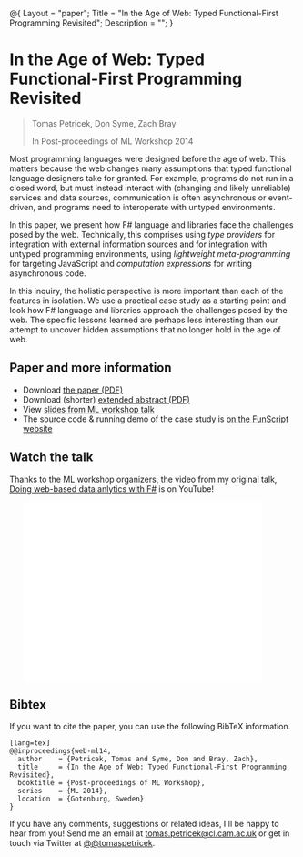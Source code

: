 @{ 
  Layout = "paper";
  Title = "In the Age of Web: Typed Functional-First Programming Revisited";
  Description = "";
}

# In the Age of Web: Typed Functional-First Programming Revisited

> Tomas Petricek, Don Syme, Zach Bray
>
> In Post-proceedings of ML Workshop 2014
  
Most programming languages were designed before the age of web.
This matters because the web changes many assumptions that typed functional language designers take 
for granted. For example, programs do not run in a closed word, but must instead interact with 
(changing and likely unreliable) services and data sources, communication is often asynchronous 
or event-driven, and programs need to interoperate with untyped environments.

In this paper, we present how F# language and libraries face the challenges posed by the web.
Technically, this comprises using _type providers_ for integration with external information 
sources and for integration with untyped programming environments, using _lightweight 
meta-programming_ for targeting JavaScript and _computation expressions_ for writing 
asynchronous code.

In this inquiry, the holistic perspective is more important than each of the features in isolation.
We use a practical case study as a starting point and look how F# language and libraries approach 
the challenges posed by the web. The specific lessons learned are perhaps less interesting than 
our attempt to uncover hidden assumptions that no longer hold in the age of web.


## Paper and more information

 - Download [the paper (PDF)](age-of-web.pdf)
 - Download (shorter) [extended abstract (PDF)](ml-abstract.pdf)
 - View [slides from ML workshop talk](ml-talk.pdf)
 - The source code & running demo of the case study is [on the FunScript website](http://funscript.info/samples/worldbank/)

## Watch the talk
 
Thanks to the ML workshop organizers, the video from my original talk,
[Doing web-based data anlytics with F#](https://www.youtube.com/watch?v=_YOSAXKY-JI) is on YouTube!
   
<iframe style="margin-left:25px" width="420" height="315" src="//www.youtube.com/embed/_YOSAXKY-JI" frameborder="0" allowfullscreen></iframe>
 
## <a id="cite">Bibtex</a>
If you want to cite the paper, you can use the following BibTeX information.

    [lang=tex]
    @@inproceedings{web-ml14,
      author    = {Petricek, Tomas and Syme, Don and Bray, Zach},
      title     = {In the Age of Web: Typed Functional-First Programming Revisited},
      booktitle = {Post-proceedings of ML Workshop},
      series    = {ML 2014},
      location  = {Gotenburg, Sweden}
    } 


If you have any comments, suggestions or related ideas, I'll be happy to 
hear from you! Send me an email at [tomas.petricek@cl.cam.ac.uk](mailto:tomas.petricek@cl.cam.ac.uk)
or get in touch via Twitter at [@@tomaspetricek](http://twitter.com/tomaspetricek).
